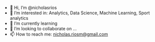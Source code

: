 - 👋 Hi, I’m @nicholasrios
- 👀 I’m interested in: Analytics, Data Science, Machine Learning, Sport analytics
- 🌱 I’m currently learning
- 💞️ I’m looking to collaborate on ...
- 📫 How to reach me: nicholas.riosm@gmail.com

<!---
nicholasrios/nicholasrios is a ✨ special ✨ repository because its `README.md` (this file) appears on your GitHub profile.
You can click the Preview link to take a look at your changes.
--->
